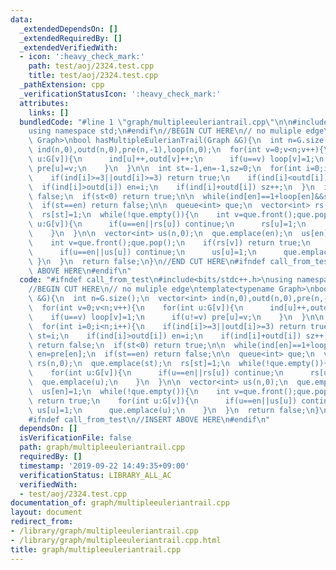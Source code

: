 ```yaml
---
data:
  _extendedDependsOn: []
  _extendedRequiredBy: []
  _extendedVerifiedWith:
  - icon: ':heavy_check_mark:'
    path: test/aoj/2324.test.cpp
    title: test/aoj/2324.test.cpp
  _pathExtension: cpp
  _verificationStatusIcon: ':heavy_check_mark:'
  attributes:
    links: []
  bundledCode: "#line 1 \"graph/multipleeuleriantrail.cpp\"\n\n#include<bits/stdc++.h>\n\
    using namespace std;\n#endif\n//BEGIN CUT HERE\n// no muliple edge\ntemplate<typename\
    \ Graph>\nbool hasMultipleEulerianTrail(Graph &G){\n  int n=G.size();\n  vector<int>\
    \ ind(n,0),outd(n,0),pre(n,-1),loop(n,0);\n  for(int v=0;v<n;v++){\n    for(int\
    \ u:G[v]){\n      ind[u]++,outd[v]++;\n      if(u==v) loop[v]=1;\n      if(u!=v)\
    \ pre[u]=v;\n    }\n  }\n\n  int st=-1,en=-1,sz=0;\n  for(int i=0;i<n;i++){\n\
    \    if(ind[i]>=3||outd[i]>=3) return true;\n    if(ind[i]<outd[i]) st=i;\n  \
    \  if(ind[i]>outd[i]) en=i;\n    if(ind[i]+outd[i]) sz++;\n  }\n  if(sz<2) return\
    \ false;\n  if(st<0) return true;\n\n  while(ind[en]==1+loop[en]&&st!=en) en=pre[en];\n\
    \  if(st==en) return false;\n\n  queue<int> que;\n  vector<int> rs(n,0);\n  que.emplace(st);\n\
    \  rs[st]=1;\n  while(!que.empty()){\n    int v=que.front();que.pop();\n    for(int\
    \ u:G[v]){\n      if(u==en||rs[u]) continue;\n      rs[u]=1;\n      que.emplace(u);\n\
    \    }\n  }\n\n  vector<int> us(n,0);\n  que.emplace(en);\n  us[en]=1;\n  while(!que.empty()){\n\
    \    int v=que.front();que.pop();\n    if(rs[v]) return true;\n    for(int u:G[v]){\n\
    \      if(u==en||us[u]) continue;\n      us[u]=1;\n      que.emplace(u);\n   \
    \ }\n  }\n  return false;\n}\n//END CUT HERE\n#ifndef call_from_test\n//INSERT\
    \ ABOVE HERE\n#endif\n"
  code: "#ifndef call_from_test\n#include<bits/stdc++.h>\nusing namespace std;\n#endif\n\
    //BEGIN CUT HERE\n// no muliple edge\ntemplate<typename Graph>\nbool hasMultipleEulerianTrail(Graph\
    \ &G){\n  int n=G.size();\n  vector<int> ind(n,0),outd(n,0),pre(n,-1),loop(n,0);\n\
    \  for(int v=0;v<n;v++){\n    for(int u:G[v]){\n      ind[u]++,outd[v]++;\n  \
    \    if(u==v) loop[v]=1;\n      if(u!=v) pre[u]=v;\n    }\n  }\n\n  int st=-1,en=-1,sz=0;\n\
    \  for(int i=0;i<n;i++){\n    if(ind[i]>=3||outd[i]>=3) return true;\n    if(ind[i]<outd[i])\
    \ st=i;\n    if(ind[i]>outd[i]) en=i;\n    if(ind[i]+outd[i]) sz++;\n  }\n  if(sz<2)\
    \ return false;\n  if(st<0) return true;\n\n  while(ind[en]==1+loop[en]&&st!=en)\
    \ en=pre[en];\n  if(st==en) return false;\n\n  queue<int> que;\n  vector<int>\
    \ rs(n,0);\n  que.emplace(st);\n  rs[st]=1;\n  while(!que.empty()){\n    int v=que.front();que.pop();\n\
    \    for(int u:G[v]){\n      if(u==en||rs[u]) continue;\n      rs[u]=1;\n    \
    \  que.emplace(u);\n    }\n  }\n\n  vector<int> us(n,0);\n  que.emplace(en);\n\
    \  us[en]=1;\n  while(!que.empty()){\n    int v=que.front();que.pop();\n    if(rs[v])\
    \ return true;\n    for(int u:G[v]){\n      if(u==en||us[u]) continue;\n     \
    \ us[u]=1;\n      que.emplace(u);\n    }\n  }\n  return false;\n}\n//END CUT HERE\n\
    #ifndef call_from_test\n//INSERT ABOVE HERE\n#endif\n"
  dependsOn: []
  isVerificationFile: false
  path: graph/multipleeuleriantrail.cpp
  requiredBy: []
  timestamp: '2019-09-22 14:49:35+09:00'
  verificationStatus: LIBRARY_ALL_AC
  verifiedWith:
  - test/aoj/2324.test.cpp
documentation_of: graph/multipleeuleriantrail.cpp
layout: document
redirect_from:
- /library/graph/multipleeuleriantrail.cpp
- /library/graph/multipleeuleriantrail.cpp.html
title: graph/multipleeuleriantrail.cpp
---
```

